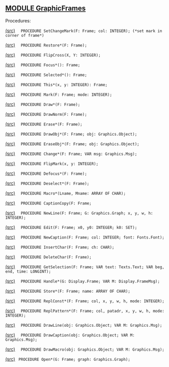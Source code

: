 
## [MODULE GraphicFrames](https://github.com/io-core/Draw/blob/main/GraphicFrames.Mod)

Procedures:


[(src)](https://github.com/io-core/Draw/blob/main/GraphicFrames.Mod#L76) `  PROCEDURE SetChangeMark(F: Frame; col: INTEGER); (*set mark in corner of frame*)`

[(src)](https://github.com/io-core/Draw/blob/main/GraphicFrames.Mod#L85) `  PROCEDURE Restore*(F: Frame);`

[(src)](https://github.com/io-core/Draw/blob/main/GraphicFrames.Mod#L102) `  PROCEDURE FlipCross(X, Y: INTEGER);`

[(src)](https://github.com/io-core/Draw/blob/main/GraphicFrames.Mod#L113) `  PROCEDURE Focus*(): Frame;`

[(src)](https://github.com/io-core/Draw/blob/main/GraphicFrames.Mod#L118) `  PROCEDURE Selected*(): Frame;`

[(src)](https://github.com/io-core/Draw/blob/main/GraphicFrames.Mod#L123) `  PROCEDURE This*(x, y: INTEGER): Frame;`

[(src)](https://github.com/io-core/Draw/blob/main/GraphicFrames.Mod#L128) `  PROCEDURE Mark(F: Frame; mode: INTEGER);`

[(src)](https://github.com/io-core/Draw/blob/main/GraphicFrames.Mod#L133) `  PROCEDURE Draw*(F: Frame);`

[(src)](https://github.com/io-core/Draw/blob/main/GraphicFrames.Mod#L138) `  PROCEDURE DrawNorm(F: Frame);`

[(src)](https://github.com/io-core/Draw/blob/main/GraphicFrames.Mod#L143) `  PROCEDURE Erase*(F: Frame);`

[(src)](https://github.com/io-core/Draw/blob/main/GraphicFrames.Mod#L148) `  PROCEDURE DrawObj*(F: Frame; obj: Graphics.Object);`

[(src)](https://github.com/io-core/Draw/blob/main/GraphicFrames.Mod#L153) `  PROCEDURE EraseObj*(F: Frame; obj: Graphics.Object);`

[(src)](https://github.com/io-core/Draw/blob/main/GraphicFrames.Mod#L158) `  PROCEDURE Change*(F: Frame; VAR msg: Graphics.Msg);`

[(src)](https://github.com/io-core/Draw/blob/main/GraphicFrames.Mod#L163) `  PROCEDURE FlipMark(x, y: INTEGER);`

[(src)](https://github.com/io-core/Draw/blob/main/GraphicFrames.Mod#L169) `  PROCEDURE Defocus*(F: Frame);`

[(src)](https://github.com/io-core/Draw/blob/main/GraphicFrames.Mod#L179) `  PROCEDURE Deselect*(F: Frame);`

[(src)](https://github.com/io-core/Draw/blob/main/GraphicFrames.Mod#L188) `  PROCEDURE Macro*(Lname, Mname: ARRAY OF CHAR);`

[(src)](https://github.com/io-core/Draw/blob/main/GraphicFrames.Mod#L211) `  PROCEDURE CaptionCopy(F: Frame;`

[(src)](https://github.com/io-core/Draw/blob/main/GraphicFrames.Mod#L232) `  PROCEDURE NewLine(F: Frame; G: Graphics.Graph; x, y, w, h: INTEGER);`

[(src)](https://github.com/io-core/Draw/blob/main/GraphicFrames.Mod#L239) `  PROCEDURE Edit(F: Frame; x0, y0: INTEGER; k0: SET);`

[(src)](https://github.com/io-core/Draw/blob/main/GraphicFrames.Mod#L324) `  PROCEDURE NewCaption(F: Frame; col: INTEGER; font: Fonts.Font);`

[(src)](https://github.com/io-core/Draw/blob/main/GraphicFrames.Mod#L332) `  PROCEDURE InsertChar(F: Frame; ch: CHAR);`

[(src)](https://github.com/io-core/Draw/blob/main/GraphicFrames.Mod#L342) `  PROCEDURE DeleteChar(F: Frame);`

[(src)](https://github.com/io-core/Draw/blob/main/GraphicFrames.Mod#L357) `  PROCEDURE GetSelection(F: Frame; VAR text: Texts.Text; VAR beg, end, time: LONGINT);`

[(src)](https://github.com/io-core/Draw/blob/main/GraphicFrames.Mod#L367) `  PROCEDURE Handle*(G: Display.Frame; VAR M: Display.FrameMsg);`

[(src)](https://github.com/io-core/Draw/blob/main/GraphicFrames.Mod#L425) `  PROCEDURE Store*(F: Frame; name: ARRAY OF CHAR);`

[(src)](https://github.com/io-core/Draw/blob/main/GraphicFrames.Mod#L431) `  PROCEDURE ReplConst*(F: Frame; col, x, y, w, h, mode: INTEGER);`

[(src)](https://github.com/io-core/Draw/blob/main/GraphicFrames.Mod#L440) `  PROCEDURE ReplPattern*(F: Frame; col, patadr, x, y, w, h, mode: INTEGER);`

[(src)](https://github.com/io-core/Draw/blob/main/GraphicFrames.Mod#L449) `  PROCEDURE DrawLine(obj: Graphics.Object; VAR M: Graphics.Msg);`

[(src)](https://github.com/io-core/Draw/blob/main/GraphicFrames.Mod#L469) `  PROCEDURE DrawCaption(obj: Graphics.Object; VAR M: Graphics.Msg);`

[(src)](https://github.com/io-core/Draw/blob/main/GraphicFrames.Mod#L498) `  PROCEDURE DrawMacro(obj: Graphics.Object; VAR M: Graphics.Msg);`

[(src)](https://github.com/io-core/Draw/blob/main/GraphicFrames.Mod#L518) `  PROCEDURE Open*(G: Frame; graph: Graphics.Graph); `
